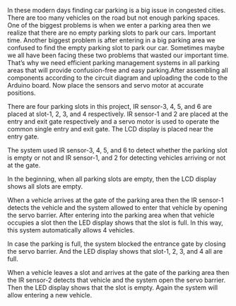 In these modern days finding car parking is a big issue in congested cities. There are too many vehicles on the road but not enough parking spaces. One of the biggest problems is when we enter a parking area then we realize that there are no empty parking slots to park our cars. Important time. Another biggest problem is after entering in a big parking area we confused to find the empty parking slot to park our car. Sometimes maybe we all have been facing these two problems that wasted our important time. That’s why we need efficient parking management systems in all parking areas that will provide confusion-free and easy parking.After assembling all components according to the circuit diagram and uploading the code to the Arduino board. Now place the sensors and servo motor at accurate positions.

There are four parking slots in this project, IR sensor-3, 4, 5, and 6 are placed at slot-1, 2, 3, and 4 respectively. IR sensor-1 and 2 are placed at the entry and exit gate respectively and a servo motor is used to operate the common single entry and exit gate. The LCD display is placed near the entry gate.

The system used IR sensor-3, 4, 5, and 6 to detect whether the parking slot is empty or not and IR sensor-1, and 2 for detecting vehicles arriving or not at the gate.

In the beginning, when all parking slots are empty, then the LCD display shows all slots are empty.

When a vehicle arrives at the gate of the parking area then the IR sensor-1 detects the vehicle and the system allowed to enter that vehicle by opening the servo barrier. After entering into the parking area when that vehicle occupies a slot then the LED display shows that the slot is full. In this way, this system automatically allows 4 vehicles.

In case the parking is full, the system blocked the entrance gate by closing the servo barrier. And the LED display shows that slot-1, 2, 3, and 4 all are full.

When a vehicle leaves a slot and arrives at the gate of the parking area then the IR sensor-2 detects that vehicle and the system open the servo barrier. Then the LED display shows that the slot is empty. Again the system will allow entering a new vehicle.
